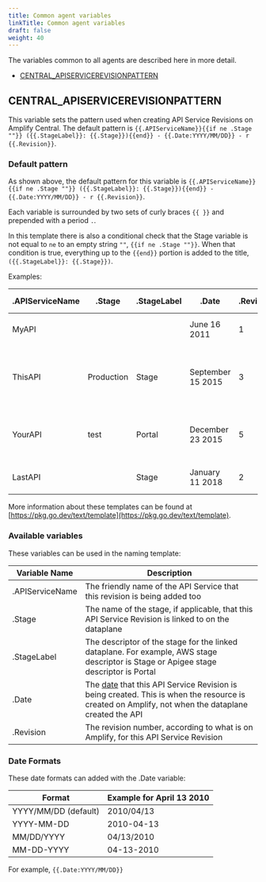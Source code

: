 ```yaml
---
title: Common agent variables
linkTitle: Common agent variables
draft: false
weight: 40
---
```

The variables common to all agents are described here in more detail.

* [CENTRAL_APISERVICEREVISIONPATTERN](#central_apiservicerevisionpattern)

## CENTRAL_APISERVICEREVISIONPATTERN

This variable sets the pattern used when creating API Service Revisions on Amplify Central.  The default pattern is `{{.APIServiceName}}{{if ne .Stage ""}} ({{.StageLabel}}: {{.Stage}}){{end}} - {{.Date:YYYY/MM/DD}} - r {{.Revision}}`.

### Default pattern

As shown above, the default pattern for this variable is `{{.APIServiceName}}{{if ne .Stage ""}} ({{.StageLabel}}: {{.Stage}}){{end}} - {{.Date:YYYY/MM/DD}} - r {{.Revision}}`.

Each variable is surrounded by two sets of curly braces `{{ }}` and prepended with a period `.`.

In this template there is also a conditional check that the Stage variable is not equal to `ne` to an empty string `""`, `{{if ne .Stage ""}}`. When that condition is true, everything up to the `{{end}}` portion is added to the title, `({{.StageLabel}}: {{.Stage}})`.

Examples:

| .APIServiceName | .Stage     | .StageLabel | .Date             | .Revision | Revision Title                                 |
|-----------------|------------|-------------|-------------------|-----------|------------------------------------------------|
| MyAPI           |            |             | June 16 2011      | 1         | MyAPI - 2011/06/16 - r 1                       |
| ThisAPI         | Production | Stage       | September 15 2015 | 3         | ThisAPI (Stage: Production) - 2015/09/15 - r 3 |
| YourAPI         | test       | Portal      | December 23 2015  | 5         | YourAPI (Portal: test) - 2015/12/23 - r 5      |
| LastAPI         |            | Stage       | January 11 2018   | 2         | LastAPI - 2018/01/11 - r 2                     |

More information about these templates can be found at [https://pkg.go.dev/text/template](https://pkg.go.dev/text/template).

### Available variables

These variables can be used in the naming template:

| Variable Name   | Description                                                                                                                                                          |
|-----------------|----------------------------------------------------------------------------------------------------------------------------------------------------------------------|
| .APIServiceName | The friendly name of the API Service that this revision is being added too                                                                                           |
| .Stage          | The name of the stage, if applicable, that this API Service Revision is linked to on the dataplane                                                                   |
| .StageLabel     | The descriptor of the stage for the linked dataplane. For example, AWS stage descriptor is Stage or Apigee stage descriptor is Portal                                         |
| .Date           | The [date](#date-formats) that this API Service Revision is being created. This is when the resource is created on Amplify, not when the dataplane created the API |
| .Revision       | The revision number, according to what is on Amplify, for this API Service Revision                                                                                  |

### Date Formats

These date formats can added with the .Date variable:

| Format               | Example for April 13 2010 |
|----------------------|---------------------------|
| YYYY/MM/DD (default) | 2010/04/13                |
| YYYY-MM-DD           | 2010-04-13                |
| MM/DD/YYYY           | 04/13/2010                |
| MM-DD-YYYY           | 04-13-2010                |

For example, `{{.Date:YYYY/MM/DD}}`
